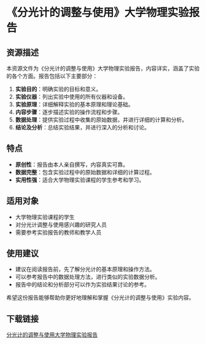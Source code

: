 # 《分光计的调整与使用》大学物理实验报告

## 资源描述

本资源文件为《分光计的调整与使用》大学物理实验报告，内容详实，涵盖了实验的各个方面。报告包括以下主要部分：

1. **实验目的**：明确实验的目标和意义。
2. **实验仪器**：列出实验中使用的所有仪器和设备。
3. **实验原理**：详细解释实验的基本原理和理论基础。
4. **内容步骤**：逐步描述实验的操作流程和步骤。
5. **数据处理**：提供实验过程中收集的原始数据，并进行详细的计算和分析。
6. **结论及分析**：总结实验结果，并进行深入的分析和讨论。

## 特点

- **原创性**：报告由本人亲自撰写，内容真实可靠。
- **数据完整**：包含实验过程中的原始数据和详细的计算过程。
- **实用性强**：适合大学物理实验课程的学生参考和学习。

## 适用对象

- 大学物理实验课程的学生
- 对分光计调整与使用感兴趣的研究人员
- 需要参考实验报告的教师和教学人员

## 使用建议

- 建议在阅读报告前，先了解分光计的基本原理和操作方法。
- 可以参考报告中的数据处理方法，进行类似的实验数据分析。
- 报告中的结论和分析部分可以作为实验结果讨论的参考。

希望这份报告能够帮助你更好地理解和掌握《分光计的调整与使用》实验内容。

## 下载链接

[分光计的调整与使用大学物理实验报告](https://pan.quark.cn/s/3dc6ffd2628a)